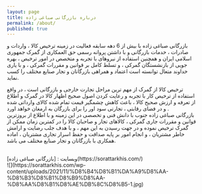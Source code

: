 ```yaml
---
layout: page
title: درباره بازرگانی صباغی زاده
permalink: /about/
published: true
---
```


بازرگانی صباغی زاده با بیش از 6 دهه سابقه فعالیت در زمینه ترخیص کالا ، واردات و صادرات ، خدمات بازرگانی و با داشتن پروانه رسمی حق العمکاری  از گمرک جمهوری اسلامی ایران و همچنین استفاده از نیروهای با تجربه و متخصص در امور ترخیص ،  بهره جویی از بازنشستگان گمرکی ، و تسلط کامل بر قوانین و مقررات گمرکی ، و با یاری خداوند متعال توانسته است اعتماد و همراهی  بازرگانان و تجار صنایع مختلف  را  کسب نماید.

ترخیص کالا از گمرک از مهم ترین مراحل تجارت خارجی و بازرگانی است ، در واقع استفاده از ترخیص کار با تجربه و رعایت کردن اصول صحیح اظهار کالا در گمرک و اطلاع  از  تعرفه و ارزش صحیح کالا ، باعث کاهش چشمگیر قیمت تمام شده کالای وارداتی شده و در فضای رقابتی ، تجارتی سود اور را برای بازرگان به ارمغان خواهد اورد .<br>
بازرگانی صباغی زاده جنوب با دانش فنی و تخصصی در این زمینه و با اطلاع از بروزترین قوانین و مقررات جاری گمرکی ، کالاهای تجار و صاحبان کالا را  در کمترین زمان ممکن  از گمرک ترخیص نموده و در جهت رسیدن به این مهم ، و با هدف جلب رضایت و ارامش خاطر مشتریان ، و انجام امور بر پایه صداقت و حفظ اسرار تجاری مشتریان ، اماده همکاری با بازرگانان و تجار صنایع مختلف می باشد.

<br>
وبسایت : [بازرگانی صباغی زاده](https://sorattarkhis.com/)
<br>
![](https://sorattarkhis.com/wp-content/uploads/2021/11/%D8%B4%D8%B1%DA%A9%D8%AA-%D8%B3%D8%B1%D8%B9%D8%AA-%D8%AA%D8%B1%D8%AE%DB%8C%D8%B5-1.jpg)